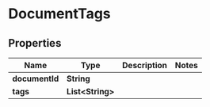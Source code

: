 

# DocumentTags


## Properties

| Name | Type | Description | Notes |
|------------ | ------------- | ------------- | -------------|
|**documentId** | **String** |  |  |
|**tags** | **List&lt;String&gt;** |  |  |



